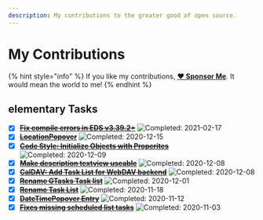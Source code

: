 ```yaml
---
description: My contributions to the greater good of open source.
---
```


# My Contributions

{% hint style="info" %}
If you like my contributions, [**❤️ Sponsor Me**](https://github.com/sponsors/marbetschar). It would mean the world to me!
{% endhint %}

## elementary Tasks

- [x] ~~[**Fix compile errors in EDS v3.39.2+**](https://github.com/elementary/tasks/pull/193)~~ ![Completed: 2021-02-17](https://img.shields.io/badge/completed-2021--02--17-lightgrey?style=social)
- [x] ~~[**LocationPopover**](https://github.com/elementary/tasks/pull/174)~~ ![Completed: 2020-12-15](https://img.shields.io/badge/completed-2020--12--15-lightgrey?style=social)
- [x] ~~[**Code Style: Initialize Objects with Properites**](https://github.com/elementary/tasks/pull/179)~~ ![Completed: 2020-12-09](https://img.shields.io/badge/completed-2020--12--09-lightgrey?style=social)
- [x] ~~[**Make description textview useable**](https://github.com/elementary/tasks/pull/177)~~ ![Completed: 2020-12-08](https://img.shields.io/badge/completed-2020--12--08-lightgrey?style=social)
- [x] ~~[**CalDAV: Add Task List for WebDAV backend**](https://github.com/elementary/tasks/pull/150)~~ ![Completed: 2020-12-08](https://img.shields.io/badge/completed-2020--12--08-lightgrey?style=social)
- [x] ~~[**Rename GTasks Task list**](https://github.com/elementary/tasks/pull/165)~~ ![Completed: 2020-12-01](https://img.shields.io/badge/completed-2020--12--01-lightgrey?style=social)
- [x] ~~[**Rename Task List**](https://github.com/elementary/tasks/pull/153)~~ ![Completed: 2020-11-18](https://img.shields.io/badge/completed-2020--11--18-lightgrey?style=social)
- [x] ~~[**DateTimePopover Entry**](https://github.com/elementary/tasks/pull/159)~~ ![Completed: 2020-11-12](https://img.shields.io/badge/completed-2020--11--12-lightgrey?style=social)
- [x] ~~[**Fixes missing scheduled list tasks**](https://github.com/elementary/tasks/pull/147)~~ ![Completed: 2020-11-03](https://img.shields.io/badge/completed-2020--11--03-lightgrey?style=social)